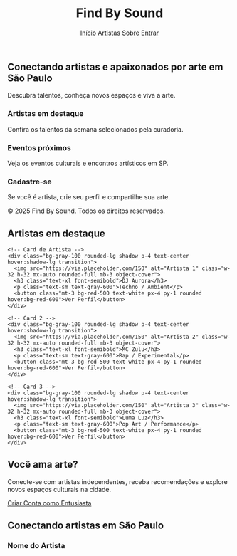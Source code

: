 <!DOCTYPE html>
<html lang="pt-br">
<head>
  <meta charset="UTF-8" />
  <meta name="viewport" content="width=device-width, initial-scale=1.0"/>
  <title>F.B.S - Find By Sound</title>
  <link href="https://cdn.jsdelivr.net/npm/tailwindcss@2.2.19/dist/tailwind.min.css" rel="stylesheet">
</head>
<body class="bg-white text-gray-800">
  <!-- Header -->
  <header class="bg-red-500 text-white p-4 flex justify-between items-center">
    <h1 class="text-2xl font-bold">Find By Sound</h1>
    <nav>
      <a href="index.html" class="mx-2 hover:underline">Início</a>
      <a href="artists.html" class="mx-2 hover:underline">Artistas</a>
      <a href="about.html" class="mx-2 hover:underline">Sobre</a>
      <a href="login.html" class="ml-4 bg-white text-red-500 px-3 py-1 rounded hover:bg-gray-100">Entrar</a>
    </nav>
  </header>

  <!-- Hero Section -->
  <section class="bg-orange-400 text-white p-10 text-center">
    <h2 class="text-3xl font-bold mb-4">Conectando artistas e apaixonados por arte em São Paulo</h2>
    <p>Descubra talentos, conheça novos espaços e viva a arte.</p>
  </section>

  <!-- Destaques -->
  <section class="p-6 grid md:grid-cols-3 gap-6">
    <div class="bg-gray-100 p-4 rounded shadow">
      <h3 class="text-xl font-semibold mb-2">Artistas em destaque</h3>
      <p>Confira os talentos da semana selecionados pela curadoria.</p>
    </div>
    <div class="bg-gray-100 p-4 rounded shadow">
      <h3 class="text-xl font-semibold mb-2">Eventos próximos</h3>
      <p>Veja os eventos culturais e encontros artísticos em SP.</p>
    </div>
    <div class="bg-gray-100 p-4 rounded shadow">
      <h3 class="text-xl font-semibold mb-2">Cadastre-se</h3>
      <p>Se você é artista, crie seu perfil e compartilhe sua arte.</p>
    </div>
  </section>

  <!-- Footer -->
  <footer class="bg-blue-600 text-white text-center p-4 mt-10">
    © 2025 Find By Sound. Todos os direitos reservados.
  </footer>
</body>
</html>
<section class="p-6 bg-white">
  <h2 class="text-2xl font-bold mb-4 text-center">Artistas em destaque</h2>
  <div class="grid sm:grid-cols-2 md:grid-cols-3 lg:grid-cols-4 gap-6">
    
    <!-- Card de Artista -->
    <div class="bg-gray-100 rounded-lg shadow p-4 text-center hover:shadow-lg transition">
      <img src="https://via.placeholder.com/150" alt="Artista 1" class="w-32 h-32 mx-auto rounded-full mb-3 object-cover">
      <h3 class="text-xl font-semibold">DJ Aurora</h3>
      <p class="text-sm text-gray-600">Techno / Ambient</p>
      <button class="mt-3 bg-red-500 text-white px-4 py-1 rounded hover:bg-red-600">Ver Perfil</button>
    </div>

    <!-- Card 2 -->
    <div class="bg-gray-100 rounded-lg shadow p-4 text-center hover:shadow-lg transition">
      <img src="https://via.placeholder.com/150" alt="Artista 2" class="w-32 h-32 mx-auto rounded-full mb-3 object-cover">
      <h3 class="text-xl font-semibold">MC Zulu</h3>
      <p class="text-sm text-gray-600">Rap / Experimental</p>
      <button class="mt-3 bg-red-500 text-white px-4 py-1 rounded hover:bg-red-600">Ver Perfil</button>
    </div>

    <!-- Card 3 -->
    <div class="bg-gray-100 rounded-lg shadow p-4 text-center hover:shadow-lg transition">
      <img src="https://via.placeholder.com/150" alt="Artista 3" class="w-32 h-32 mx-auto rounded-full mb-3 object-cover">
      <h3 class="text-xl font-semibold">Luma Luz</h3>
      <p class="text-sm text-gray-600">Pop Art / Performance</p>
      <button class="mt-3 bg-red-500 text-white px-4 py-1 rounded hover:bg-red-600">Ver Perfil</button>
    </div>

  </div>
</section>
<section class="p-6 bg-orange-50 text-gray-800">
  <div class="max-w-4xl mx-auto text-center">
    <h2 class="text-2xl font-bold mb-3">Você ama arte?</h2>
    <p class="mb-5">Conecte-se com artistas independentes, receba recomendações e explore novos espaços culturais na cidade.</p>
    <a href="#" class="bg-blue-600 text-white px-6 py-2 rounded hover:bg-blue-700">Criar Conta como Entusiasta</a>
  </div>
</section>
<!-- Hero section com imagem de fundo -->
<section class="bg-[url('assets/img/sao-paulo-night.jpg')] bg-cover bg-center text-white p-10">
  <h2 class="text-3xl font-bold">Conectando artistas em São Paulo</h2>
</section>

<!-- Card de artista com imagem de fundo -->
<div class="bg-[url('assets/img/artist-bg.jpg')] bg-cover bg-center rounded-lg p-6">
  <h3 class="text-white">Nome do Artista</h3>
</div>
